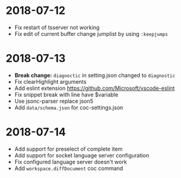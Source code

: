 # 2018-07-12

* Fix restart of tsserver not working
* Fix edit of current buffer change jumplist by using `:keepjumps`

# 2018-07-13

* **Break change:** `diagnoctic` in setting.json changed to `diagnostic`
* Fix clearHighlight arguments
* Add eslint extension https://github.com/Microsoft/vscode-eslint
* Fix snippet break with line have $variable
* Use jsonc-parser replace json5
* Add `data/schema.json` for coc-settings.json

# 2018-07-14

* Add support for preselect of complete item
* Add support for socket language server configuration
* Fix configured language server doesn't work
* Add `workspace.diffDocument` coc command

